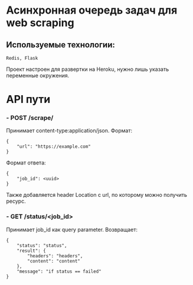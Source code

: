# Асинхронная очередь задач для web scraping

## Используемые технологии:
    Redis, Flask
    
Проект настроен для развертки на Heroku, нужно лишь указать переменные окружения.

# API пути
### - **POST** /scrape/
 
Принимает content-type:application/json. Формат:
  
```
{
    "url": "https://example.com"
}
```

Формат ответа: 
  
```
{
    "job_id": <uuid>
}
```

Также добавляется header Location с url, по которому можно получить ресурс.

### - **GET** /status/<job_id>
 
Принимает job_id как query parameter. Возвращает\:

```
{
    "status": "status",
    "result": {
        "headers": "headers",
        "content": "content"
    },
    "message": "if status == failed"
}
```

